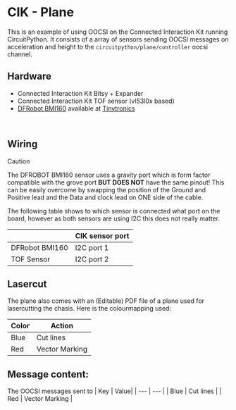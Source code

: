 # CIK - Plane
This is an example of using OOCSI on the Connected Interaction Kit running CircuitPython. It consists of a array of sensors sending OOCSI messages on acceleration and height to the `circuitpython/plane/controller` oocsi channel.
<br />

## Hardware

* Connected Interaction Kit Bitsy + Expander
* Connected Interaction Kit TOF sensor (vl53l0x based)
* [DFRobot BMI160](https://wiki.dfrobot.com/Gravity__BMI160_6-Axis_Inertial_Motion_Sensor_SKU__SEN0250) available at [Tinytronics](https://www.tinytronics.nl/en/sensors/acceleration-rotation/dfrobot-gravity-bmi160-6-axis-inertial-motion-sensor)

<br />

## Wiring
> [!CAUTION]
> The DFROBOT BMI160 sensor uses a gravity port which is form factor compatible with the grove port **BUT DOES NOT** have the same pinout! This can be easily overcome by swapping the position of the Ground and Positive lead and the Data and clock lead on ONE side of the cable.

The following table shows to which sensor is connected what port on the board, however as both sensors are using I2C this does not really matter.

|  |  CIK sensor port |
| --- | --- |
| DFRobot BMI160  | I2C port 1 |
| TOF Sensor | I2C port 2 |

## Lasercut
The plane also comes with an (Editable) PDF file of a plane used for lasercutting the chasis. Here is the colourmapping used:

| Color |Action|
| --- | --- |
| Blue  | Cut lines |
| Red | Vector Marking |

## Message content:
The OOCSI messages sent to
| Key | Value|
| --- | --- |
| Blue  | Cut lines |
| Red | Vector Marking |